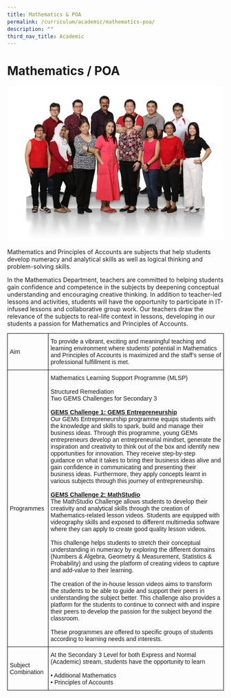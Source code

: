 ```yaml
---
title: Mathematics & POA
permalink: /curriculum/academic/mathematics-poa/
description: ""
third_nav_title: Academic
---
```

# **Mathematics / POA**

![](/images/Mathematics-2048x1463.jpg)

Mathematics and Principles of Accounts are subjects that help students develop numeracy and analytical skills as well as logical thinking and problem-solving skills.

In the Mathematics Department, teachers are committed to helping students gain confidence and competence in the subjects by deepening conceptual understanding and encouraging creative thinking. In addition to teacher-led lessons and activities, students will have the opportunity to participate in IT-infused lessons and collaborative group work. Our teachers draw the relevance of the subjects to real-life context in lessons, developing in our students a passion for Mathematics and Principles of Accounts.

<table style="border-collapse:collapse;border-spacing:0" class="tg"><thead><tr><th style="border-color:#000000;border-style:solid;border-width:1px;font-family:Arial, sans-serif;font-size:14px;font-weight:normal;overflow:hidden;padding:10px 5px;text-align:left;vertical-align:middle;word-break:normal">Aim</th><th style="border-color:#000000;border-style:solid;border-width:1px;font-family:Arial, sans-serif;font-size:14px;font-weight:normal;overflow:hidden;padding:10px 5px;text-align:left;vertical-align:middle;word-break:normal">To provide a vibrant, exciting and meaningful teaching and learning environment where students’ potential in Mathematics and Principles of Accounts is maximized and the staff’s sense of professional fulfillment is met.</th></tr></thead><tbody><tr><td style="border-color:#000000;border-style:solid;border-width:1px;font-family:Arial, sans-serif;font-size:14px;overflow:hidden;padding:10px 5px;text-align:left;vertical-align:middle;word-break:normal">Programmes</td><td style="border-color:#000000;border-style:solid;border-width:1px;font-family:Arial, sans-serif;font-size:14px;overflow:hidden;padding:10px 5px;text-align:left;vertical-align:middle;word-break:normal">Mathematics Learning Support Programme (MLSP)<br><br>Structured Remediation<br>Two GEMS Challenges for Secondary 3<br> <br><span style="font-weight:bold;text-decoration:underline">GEMS Challenge 1: GEMS Entrepreneurship</span><br>Our GEMs Entrepreneurship programme equips students with the knowledge and skills to spark, build and manage their business ideas. Through this programme, young GEMs entrepreneurs develop an entrepreneurial mindset, generate the inspiration and creativity to think out of the box and identify new opportunities for innovation. They receive step-by-step guidance on what it takes to bring their business ideas alive and gain confidence in communicating and presenting their business ideas. Furthermore, they apply concepts learnt in various subjects through this journey of entrepreneurship.<br> <br><span style="font-weight:bold;text-decoration:underline">GEMS Challenge 2: MathStudio</span><br>The MathStudio Challenge allows students to develop their creativity and analytical skills through the creation of Mathematics-related lesson videos. Students are equipped with videography skills and exposed to different multimedia software where they can apply to create good quality lesson videos.<br> <br>This challenge helps students to stretch their conceptual understanding in numeracy by exploring the different domains (Numbers &amp; Algebra, Geometry &amp; Measurement, Statistics &amp; Probability) and using the platform of creating videos to capture and add-value to their learning.<br> <br>The creation of the in-house lesson videos aims to transform the students to be able to guide and support their peers in understanding the subject better. This challenge also provides a platform for the students to continue to connect with and inspire their peers to develop the passion for the subject beyond the classroom.<br> <br>These programmes are offered to specific groups of students according to learning needs and interests.</td></tr><tr><td style="border-color:#000000;border-style:solid;border-width:1px;font-family:Arial, sans-serif;font-size:14px;overflow:hidden;padding:10px 5px;text-align:left;vertical-align:middle;word-break:normal">Subject Combination</td><td style="border-color:#000000;border-style:solid;border-width:1px;font-family:Arial, sans-serif;font-size:14px;overflow:hidden;padding:10px 5px;text-align:left;vertical-align:middle;word-break:normal">At the Secondary 3 Level for both Express and Normal (Academic) stream, students have the opportunity to learn<br><br>• Additional Mathematics<br>• Principles of Accounts</td></tr></tbody></table>